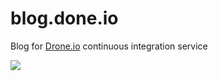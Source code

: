 blog.done.io
===========

Blog for [Drone.io](https://drone.io) continuous integration service

[![](https://drone.io/drone/blog.drone.io/status.png)](https://drone.io/drone/blog.drone.io/latest)



